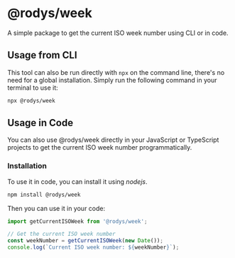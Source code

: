# @rodys/week

A simple package to get the current ISO week number using CLI or in code. 

## Usage from CLI

This tool can also be run directly with `npx` on the command line, there's no need for a global installation. Simply run the following command in your terminal to use it:

```sh
npx @rodys/week
```

## Usage in Code
You can also use @rodys/week directly in your JavaScript or TypeScript projects to get the current ISO week number programmatically.

### Installation
To use it in code, you can install it using *nodejs*.

```sh
npm install @rodys/week
```

Then you can use it in your code:

```js
import getCurrentISOWeek from '@rodys/week';

// Get the current ISO week number
const weekNumber = getCurrentISOWeek(new Date());
console.log(`Current ISO week number: ${weekNumber}`);
```